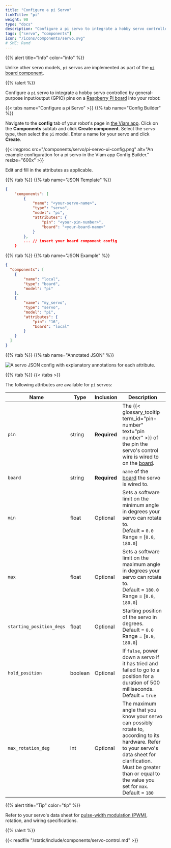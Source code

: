 ```yaml
---
title: "Configure a pi Servo"
linkTitle: "pi"
weight: 90
type: "docs"
description: "Configure a pi servo to integrate a hobby servo controlled by GPIO pins on a Raspberry Pi board."
tags: ["servo", "components"]
icon: "/icons/components/servo.svg"
# SME: Rand
---
```


{{% alert title="Info" color="info" %}}

Unlike other servo models, `pi` servos are implemented as part of the [`pi` board component](https://github.com/viamrobotics/rdk/blob/main/components/board/pi/impl/servo.go).

{{% /alert %}}

Configure a `pi` servo to integrate a hobby servo controlled by general-purpose input/output (GPIO) pins on a [Raspberry Pi board](/components/board/pi/) into your robot:

{{< tabs name="Configure a pi Servo" >}}
{{% tab name="Config Builder" %}}

Navigate to the **config** tab of your robot's page in [the Viam app](https://app.viam.com).
Click on the **Components** subtab and click **Create component**.
Select the `servo` type, then select the `pi` model.
Enter a name for your servo and click **Create**.

{{< imgproc src="/components/servo/pi-servo-ui-config.png" alt="An example configuration for a pi servo in the Viam app Config Builder." resize="600x" >}}

Edit and fill in the attributes as applicable.

{{% /tab %}}
{{% tab name="JSON Template" %}}

```json {class="line-numbers linkable-line-numbers"}
{
    "components": [
        {
            "name": "<your-servo-name>",
            "type": "servo",
            "model": "pi",
            "attributes": {
                "pin": "<your-pin-number>",
                "board": "<your-board-name>"
            }
        },
        ... // insert your board component config
    }
```

{{% /tab %}}
{{% tab name="JSON Example" %}}

```json {class="line-numbers linkable-line-numbers"}
{
  "components": [
    {
        "name": "local",
        "type": "board",
        "model": "pi"
    },
    {
        "name": "my_servo",
        "type": "servo",
        "model": "pi",
        "attributes": {
            "pin": "16",
            "board": "local"
        }
    }
  ]
}
```

{{% /tab %}}
{{% tab name="Annotated JSON" %}}

![A servo JSON config with explanatory annotations for each attribute.](/components/servo/servo-json.png)

{{% /tab %}}
{{< /tabs >}}

The following attributes are available for `pi` servos:

<!-- prettier-ignore -->
| Name | Type | Inclusion | Description |
| ---- | ---- | --------- | ----------- |
| `pin` | string | **Required** | The {{< glossary_tooltip term_id="pin-number" text="pin number" >}} of the pin the servo's control wire is wired to on the [board](/components/board/). |
| `board` | string | **Required** | `name` of the [board](/components/board/) the servo is wired to. |
| `min` | float | Optional | Sets a software limit on the minimum angle in degrees your servo can rotate to. <br> Default = `0.0` <br> Range = [`0.0`, `180.0`] |
| `max` | float | Optional | Sets a software limit on the maximum angle in degrees your servo can rotate to. <br> Default = `180.0` <br> Range = [`0.0`, `180.0`] |
| `starting_position_degs` | float | Optional | Starting position of the servo in degrees. <br> Default = `0.0` <br> Range = [`0.0`, `180.0`] |
| `hold_position` | boolean | Optional | If `false`, power down a servo if it has tried and failed to go to a position for a duration of 500 milliseconds. <br> Default = `true` |
| `max_rotation_deg` | int | Optional | The maximum angle that you know your servo can possibly rotate to, according to its hardware. Refer to your servo's data sheet for clarification. Must be greater than or equal to the value you set for `max`. <br> Default = `180` |

{{% alert title="Tip" color="tip" %}}

Refer to your servo's data sheet for [pulse-width modulation (PWM)](https://docs.arduino.cc/learn/microcontrollers/analog-output), rotation, and wiring specifications.

{{% /alert %}}

{{< readfile "/static/include/components/servo-control.md" >}}

